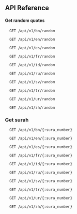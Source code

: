 
## API Reference

#### Get random quotes


```http
  GET /api/v1/bn/random
```

```http
  GET /api/v1/en/random
```

```http
  GET /api/v1/es/random
```

```http
  GET /api/v1/fr/random
```

```http
  GET /api/v1/id/random
```

```http
  GET /api/v1/ru/random
```

```http
  GET /api/v1/sv/random
```

```http
  GET /api/v1/tr/random
```

```http
  GET /api/v1/ur/random
```

```http
  GET /api/v1/zh/random
```


### Get surah
```http
  GET /api/v1/bn/{:sura_number}
```

```http
  GET /api/v1/en/{:sura_number}
```

```http
  GET /api/v1/es/{:sura_number}
```

```http
  GET /api/v1/fr/{:sura_number}
```

```http
  GET /api/v1/id/{:sura_number}
```

```http
  GET /api/v1/ru/{:sura_number}
```

```http
  GET /api/v1/sv/{:sura_number}
```

```http
  GET /api/v1/tr/{:sura_number}
```

```http
  GET /api/v1/ur/{:sura_number}
```

```http
  GET /api/v1/zh/{:sura_number}
```

